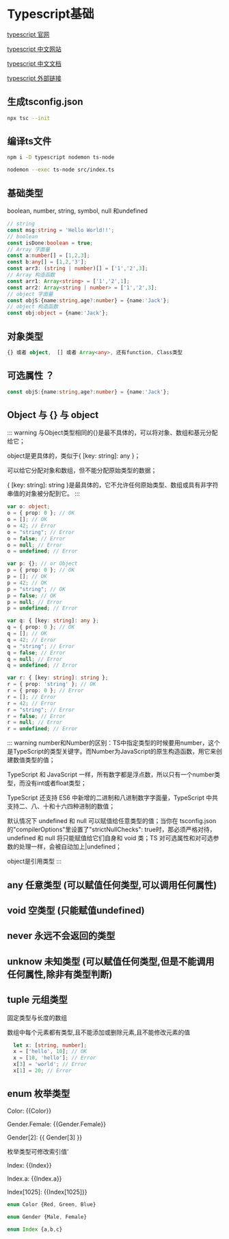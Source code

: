 # Typescript基础

[typescript 官网](https://www.typescriptlang.org/)

[typescript 中文网站](https://www.tslang.cn/)

[typescript 中文文档](https://typescript.bootcss.com/)

[typescript 外部链接](https://front-end.toimc.com/notes-page/basic/ts/)

## 生成tsconfig.json

```bash
npx tsc --init
```

## 编译ts文件

```bash
npm i -D typescript nodemon ts-node

nodemon --exec ts-node src/index.ts
```

## 基础类型

boolean, number, string,  symbol, null 和undefined

```typescript
// string
const msg:string = 'Hello World!!';
// boolean
const isDone:boolean = true;
// Array 字面量
const a:number[] = [1,2,3];
const b:any[] = [1,2,'3'];
const arr3: (string | number)[] = ['1','2',3];
// Array 构造函数
const arr1: Array<string> = ['1','2',1];
const arr2: Array<string | number> = ['1','2',3];
// object 字面量
const objS:{name:string,age?:number} = {name:'Jack'};
// object 构造函数
const obj:object = {name:'Jack'};
```


## 对象类型

```typescript
{} 或者 object,  [] 或者 Array<any>, 还有function, Class类型
```

## 可选属性 ？

```typescript
const objS:{name:string,age?:number} = {name:'Jack'};
```

## Object 与 {} 与 object

::: warning
与Object类型相同的{}是最不具体的，可以将对象、数组和基元分配给它；

object是更具体的，类似于{ [key: string]: any }；

可以给它分配对象和数组，但不能分配原始类型的数据；

{ [key: string]: string }是最具体的，它不允许任何原始类型、数组或具有非字符串值的对象被分配到它。
:::

```typescript
var o: object;
o = { prop: 0 }; // OK
o = []; // OK
o = 42; // Error
o = "string"; // Error
o = false; // Error
o = null; // Error
o = undefined; // Error

var p: {}; // or Object
p = { prop: 0 }; // OK
p = []; // OK
p = 42; // OK
p = "string"; // OK
p = false; // OK
p = null; // Error
p = undefined; // Error

var q: { [key: string]: any };
q = { prop: 0 }; // OK
q = []; // OK
q = 42; // Error
q = "string"; // Error
q = false; // Error
q = null; // Error
q = undefined; // Error

var r: { [key: string]: string };
r = { prop: 'string' }; // OK
r = { prop: 0 }; // Error
r = []; // Error
r = 42; // Error
r = "string"; // Error
r = false; // Error
r = null; // Error
r = undefined; // Error
```
::: warning
number和Number的区别：TS中指定类型的时候要用number，这个是TypeScript的类型关键字。而Number为JavaScript的原生构造函数，用它来创建数值类型的值；

TypeScript 和 JavaScript 一样，所有数字都是浮点数，所以只有一个number类型，而没有int或者float类型；

TypeScript 还支持 ES6 中新增的二进制和八进制数字字面量，TypeScript 中共支持二、八、十和十六四种进制的数值；

默认情况下 undefined 和 null 可以赋值给任意类型的值；当你在 tsconfig.json 的"compilerOptions"里设置了"strictNullChecks": true时，那必须严格对待，undefined 和 null 将只能赋值给它们自身和 void 类；TS 对可选属性和对可选参数的处理一样，会被自动加上|undefined；

object是引用类型
:::

## any 任意类型 (可以赋值任何类型,可以调用任何属性)

## void 空类型 (只能赋值undefined)

## never 永远不会返回的类型

## unknow 未知类型 (可以赋值任何类型,但是不能调用任何属性,除非有类型判断)

## tuple 元组类型 
固定类型与长度的数组

数组中每个元素都有类型,且不能添加或删除元素,且不能修改元素的值

```typescript
  let x: [string, number];
  x = ['hello', 10]; // OK
  x = [10, 'hello']; // Error
  x[3] = 'world'; // Error
  x[1] = 20; // Error
```

## enum 枚举类型

<div>
  <p>Color: {{Color}}</p>
  <p>Gender.Female: {{Gender.Female}}</p>
  <p>Gender[2]: {{ Gender[3] }}</p>
</div>

枚举类型可修改索引值’
<div>
  <p>Index: {{Index}}</p>
  <p>Index.a: {{Index.a}}</p>
  <p>Index[1025]: {{Index[1025]}}</p>
</div>

```typescript
enum Color {Red, Green, Blue}

enum Gender {Male, Female}

enum Index {a,b,c}
```


<script lang='ts' setup>
  enum Color {Red, Green, Blue}
  enum Gender {Male, Female}
  enum Index {
    a = 1024,
    b,
    c
  }
</script>